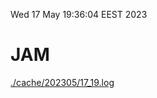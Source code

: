 Wed 17 May 19:36:04 EEST 2023
# JAM
<a href='./cache/202305/17_19.log'>./cache/202305/17_19.log</a>
